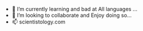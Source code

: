 
- 🌱 I’m currently learning and bad at All languages ...
- 💞️ I’m looking to collaborate and Enjoy doing so...
- 📫 scientistology.com
